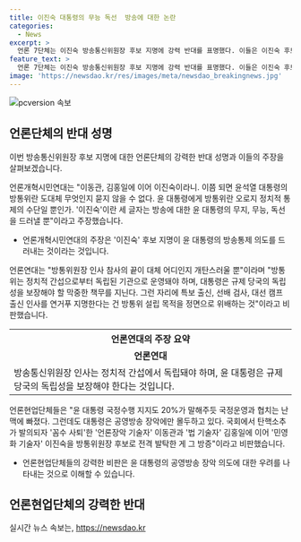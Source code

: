 ```yaml
---
title: 이진숙 대통령의 무능 독선  방송에 대한 논란
categories:
  - News
excerpt: >
  언론 7단체는 이진숙 방송통신위원장 후보 지명에 강력 반대를 표명했다. 이들은 이진숙 후보의 지명이 윤석열 정권의 언론장악을 더 확고하게 만들 것이라며, 방송통신위원회의 독립성을 위배하는 것으로 비판했다. 또한, 언론현업단체들은 이진숙 후보의 언론 자유 파괴와 공영방송 장악을 우려하며, 그녀의 지명이 국민의 경고와 국정운영과 협치의 난맥에 빠진 상황을 무시하는 것이라고 주장했다. 이에 따라 민주언론시민연합은 이진숙 후보자의 지명 철회를 촉구했다.
feature_text: >
  언론 7단체는 이진숙 방송통신위원장 후보 지명에 강력 반대를 표명했다. 이들은 이진숙 후보의 지명이 윤석열 정권의 언론장악을 더 확고하게 만들 것이라며, 방송통신위원회의 독립성을 위배하는 것으로 비판했다. 또한, 언론현업단체들은 이진숙 후보의 언론 자유 파괴와 공영방송 장악을 우려하며, 그녀의 지명이 국민의 경고와 국정운영과 협치의 난맥에 빠진 상황을 무시하는 것이라고 주장했다. 이에 따라 민주언론시민연합은 이진숙 후보자의 지명 철회를 촉구했다.
image: 'https://newsdao.kr/res/images/meta/newsdao_breakingnews.jpg'
---
```


<p><img src="https://newsdao.kr/res/images/meta/newsdao_breakingnews.jpg" alt="pcversion 속보" /></p>

<h2 data-ke-size="size26">언론단체의 반대 성명</h2>

<p>이번 방송통신위원장 후보 지명에 대한 언론단체의 강력한 반대 성명과 이들의 주장을 살펴보겠습니다.</p>

<p data-ke-size="size16">언론개혁시민연대는 "이동관, 김홍일에 이어 이진숙이라니. 이쯤 되면 윤석열 대통령의 방통위란 도대체 무엇인지 묻지 않을 수 없다. 윤 대통령에게 방통위란 오로지 정치적 통제의 수단일 뿐인가. '이진숙'이란 세 글자는 방송에 대한 윤 대통령의 무지, 무능, 독선을 드러낼 뿐"이라고 주장했습니다.</p>

<ul>
  <li>언론개혁시민연대의 주장은 '이진숙' 후보 지명이 윤 대통령의 방송통제 의도를 드러내는 것이라는 것입니다.</li>
</ul>

<p data-ke-size="size16">언론연대는 "방통위원장 인사 참사의 끝이 대체 어디인지 개탄스러울 뿐"이라며 "방통위는 정치적 간섭으로부터 독립된 기관으로 운영돼야 하며, 대통령은 규제 당국의 독립성을 보장해야 할 막중한 책무를 지닌다. 그런 자리에 특보 출신, 선배 검사, 대선 캠프 출신 인사를 연거푸 지명한다는 건 방통위 설립 목적을 정면으로 위배하는 것"이라고 비판했습니다.</p>

<table>
    <tr>
        <th>언론연대의 주장 요약</th>
    </tr>
    <tr>
        <td style="text-align: center; height: 17px;"><b>언론연대</b></td>
    </tr>
    <tr>
        <td>방송통신위원장 인사는 정치적 간섭에서 독립돼야 하며, 윤 대통령은 규제 당국의 독립성을 보장해야 한다는 것입니다.</td>
    </tr>
</table>

<p data-ke-size="size16">언론현업단체들은 "윤 대통령 국정수행 지지도 20%가 말해주듯 국정운영과 협치는 난맥에 빠졌다. 그런데도 대통령은 공영방송 장악에만 몰두하고 있다. 국회에서 탄핵소추가 발의되자 '꼼수 사퇴'한 '언론장악 기술자' 이동관과 '법 기술자' 김홍일에 이어 '민영화 기술자' 이진숙을 방통위원장 후보로 전격 발탁한 게 그 방증"이라고 비판했습니다.</p>

<ul>
  <li>언론현업단체들의 강력한 비판은 윤 대통령의 공영방송 장악 의도에 대한 우려를 나타내는 것으로 이해할 수 있습니다.</li>
</ul>

<h2 data-ke-size="size26">언론현업단체의 강력한 반대</h2>
실시간 뉴스 속보는, <a href="https://newsdao.kr" rel="dofollow">https://newsdao.kr</a>


